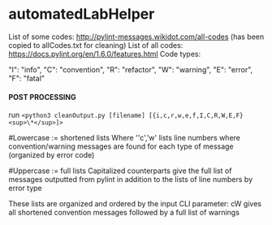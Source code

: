 # automatedLabHelper

List of some codes: http://pylint-messages.wikidot.com/all-codes (has been copied to allCodes.txt for cleaning)
List of all codes: https://docs.pylint.org/en/1.6.0/features.html
Code types:

"I": "info",
"C": "convention",
"R": "refactor",
"W": "warning",
"E": "error",
"F": "fatal"


#### POST PROCESSING
run `<python3 cleanOutput.py [filename] [{i,c,r,w,e,f,I,C,R,W,E,F}<sup>\*</sup>]>`

#Lowercase := shortened lists
Where ''c','w' lists line numbers where convention/warning messages are found for each type of message (organized by error code) 

#Uppercase := full lists
Capitalized counterparts give the full list of messages outputted from pylint in addition to the lists of line numbers by error type 

These lists are organized and ordered by the input CLI parameter: cW gives all shortened convention messages followed by a full list of warnings
